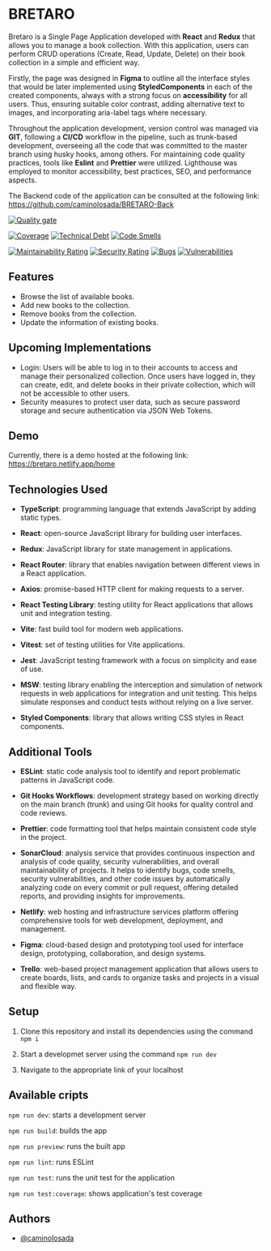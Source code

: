 # BRETARO

Bretaro is a Single Page Application developed with **React** and **Redux** that allows you to manage a book collection. With this application, users can perform CRUD operations (Create, Read, Update, Delete) on their book collection in a simple and efficient way.

Firstly, the page was designed in **Figma** to outline all the interface styles that would be later implemented using **StyledComponents** in each of the created components, always with a strong focus on **accessibility** for all users. Thus, ensuring suitable color contrast, adding alternative text to images, and incorporating aria-label tags where necessary.

Throughout the application development, version control was managed via **GIT**, following a **CI/CD** workflow in the pipeline, such as trunk-based development, overseeing all the code that was committed to the master branch using husky hooks, among others. For maintaining code quality practices, tools like **Eslint** and **Prettier** were utilized. Lighthouse was employed to monitor accessibility, best practices, SEO, and performance aspects.

The Backend code of the application can be consulted at the following link: https://github.com/caminolosada/BRETARO-Back

[![Quality gate](https://sonarcloud.io/api/project_badges/quality_gate?project=isdi-coders-2023_Camino-Losada-Final-Project-front-202304-bcn)](https://sonarcloud.io/summary/new_code?id=isdi-coders-2023_Camino-Losada-Final-Project-front-202304-bcn)

[![Coverage](https://sonarcloud.io/api/project_badges/measure?project=isdi-coders-2023_Camino-Losada-Final-Project-front-202304-bcn&metric=coverage)](https://sonarcloud.io/summary/new_code?id=isdi-coders-2023_Camino-Losada-Final-Project-front-202304-bcn)
[![Technical Debt](https://sonarcloud.io/api/project_badges/measure?project=isdi-coders-2023_Camino-Losada-Final-Project-front-202304-bcn&metric=sqale_index)](https://sonarcloud.io/summary/new_code?id=isdi-coders-2023_Camino-Losada-Final-Project-front-202304-bcn)
[![Code Smells](https://sonarcloud.io/api/project_badges/measure?project=isdi-coders-2023_Camino-Losada-Final-Project-front-202304-bcn&metric=code_smells)](https://sonarcloud.io/summary/new_code?id=isdi-coders-2023_Camino-Losada-Final-Project-front-202304-bcn)

[![Maintainability Rating](https://sonarcloud.io/api/project_badges/measure?project=isdi-coders-2023_Camino-Losada-Final-Project-front-202304-bcn&metric=sqale_rating)](https://sonarcloud.io/summary/new_code?id=isdi-coders-2023_Camino-Losada-Final-Project-front-202304-bcn)
[![Security Rating](https://sonarcloud.io/api/project_badges/measure?project=isdi-coders-2023_Camino-Losada-Final-Project-front-202304-bcn&metric=security_rating)](https://sonarcloud.io/summary/new_code?id=isdi-coders-2023_Camino-Losada-Final-Project-front-202304-bcn)
[![Bugs](https://sonarcloud.io/api/project_badges/measure?project=isdi-coders-2023_Camino-Losada-Final-Project-front-202304-bcn&metric=bugs)](https://sonarcloud.io/summary/new_code?id=isdi-coders-2023_Camino-Losada-Final-Project-front-202304-bcn)
[![Vulnerabilities](https://sonarcloud.io/api/project_badges/measure?project=isdi-coders-2023_Camino-Losada-Final-Project-front-202304-bcn&metric=vulnerabilities)](https://sonarcloud.io/summary/new_code?id=isdi-coders-2023_Camino-Losada-Final-Project-front-202304-bcn)

## Features

- Browse the list of available books.
- Add new books to the collection.
- Remove books from the collection.
- Update the information of existing books.

## Upcoming Implementations

- Login: Users will be able to log in to their accounts to access and manage their personalized collection. Once users have logged in, they can create, edit, and delete books in their private collection, which will not be accessible to other users.
- Security measures to protect user data, such as secure password storage and secure authentication via JSON Web Tokens.

## Demo

Currently, there is a demo hosted at the following link: https://bretaro.netlify.app/home

## Technologies Used

- **TypeScript**: programming language that extends JavaScript by adding static types.

- **React**: open-source JavaScript library for building user interfaces.

- **Redux**: JavaScript library for state management in applications.

- **React Router**: library that enables navigation between different views in a React application.

- **Axios**: promise-based HTTP client for making requests to a server.

- **React Testing Library**: testing utility for React applications that allows unit and integration testing.

- **Vite**: fast build tool for modern web applications.

- **Vitest**: set of testing utilities for Vite applications.

- **Jest**: JavaScript testing framework with a focus on simplicity and ease of use.

- **MSW**: testing library enabling the interception and simulation of network requests in web applications for integration and unit testing. This helps simulate responses and conduct tests without relying on a live server.

- **Styled Components**: library that allows writing CSS styles in React components.

## Additional Tools

- **ESLint**: static code analysis tool to identify and report problematic patterns in JavaScript code.

- **Git Hooks Workflows**: development strategy based on working directly on the main branch (trunk) and using Git hooks for quality control and code reviews.

- **Prettier**: code formatting tool that helps maintain consistent code style in the project.

- **SonarCloud**: analysis service that provides continuous inspection and analysis of code quality, security vulnerabilities, and overall maintainability of projects. It helps to identify bugs, code smells, security vulnerabilities, and other code issues by automatically analyzing code on every commit or pull request, offering detailed reports, and providing insights for improvements.

- **Netlify**: web hosting and infrastructure services platform offering comprehensive tools for web development, deployment, and management.

- **Figma**: cloud-based design and prototyping tool used for interface design, prototyping, collaboration, and design systems.

- **Trello**: web-based project management application that allows users to create boards, lists, and cards to organize tasks and projects in a visual and flexible way.

## Setup

1. Clone this repository and install its dependencies using the command `npm i`

2. Start a developmet server using the command `npm run dev`

3. Navigate to the appropriate link of your localhost

## Available cripts

`npm run dev`: starts a development server

`npm run build`: builds the app

`npm run preview`: runs the built app

`npm run lint`: runs ESLint

`npm run test`: runs the unit test for the application

`npm run test:coverage`: shows application's test coverage

## Authors

- [@caminolosada](https://github.com/caminolosada)
